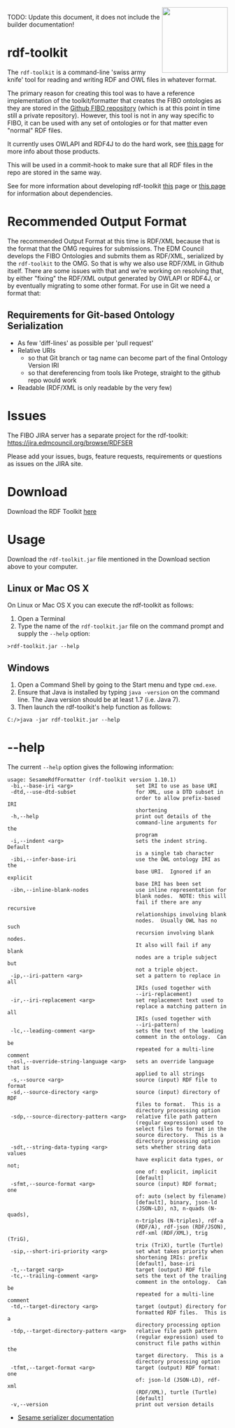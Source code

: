 <img src="https://spec.edmcouncil.org/fibo/htmlpages/master/latest/img/logo.66a988fe.png" width="150" align="right"/>

TODO: Update this document, it does not include the builder documentation!

# rdf-toolkit

The `rdf-toolkit` is a command-line 'swiss army knife' tool for reading and writing RDF and OWL files in whatever format.

The primary reason for creating this tool was to have a reference implementation of the toolkit/formatter that 
creates the FIBO ontologies as they are stored in the [Github FIBO repository](https://github.com/edmcouncil/fibo) 
(which is at this point in time still a private repository). However, this tool is not in any way specific to FIBO, 
it can be used with any set of ontologies or for that matter even "normal" RDF files.

It currently uses OWLAPI and RDF4J to do the hard work, see [this page](docs/dependencies.md) for more info about those products.

This will be used in a commit-hook to make sure that all RDF files in the repo are stored in the same way.

See for more information about developing rdf-toolkit [this](docs/develop.md) page or [this page](docs/dependencies.md) for information about dependencies.

# Recommended Output Format

The recommended Output Format at this time is RDF/XML because that is the format that the OMG requires for submissions. 
The EDM Council develops the FIBO Ontologies and submits them as RDF/XML, serialized by the `rdf-toolkit` to the OMG. 
So that is why we also use RDF/XML in Github itself. There are some issues with that and we're working on resolving that, 
by either "fixing" the RDF/XML output generated by OWLAPI or RDF4J, or by eventually migrating to some other format. 
For use in Git we need a format that:

## Requirements for Git-based Ontology Serialization

- As few 'diff-lines' as possible per 'pull request'
- Relative URIs
  - so that Git branch or tag name can become part of the final Ontology Version IRI
  - so that dereferencing from tools like Protege, straight to the github repo would work
- Readable (RDF/XML is only readable by the very few)

# Issues

The FIBO JIRA server has a separate project for the rdf-toolkit: https://jira.edmcouncil.org/browse/RDFSER

Please add your issues, bugs, feature requests, requirements or questions as issues on the JIRA site.

# Download

Download the RDF Toolkit [here](https://jenkins.edmcouncil.org/view/rdf-toolkit/job/rdf-toolkit-build/lastSuccessfulBuild/artifact/target/scala-2.12/rdf-toolkit.jar)

# Usage

Download the `rdf-toolkit.jar` file mentioned in the Download section above to your computer.

## Linux or Mac OS X

On Linux or Mac OS X you can execute the rdf-toolkit as follows:

1. Open a Terminal
2. Type the name of the `rdf-toolkit.jar` file on the command prompt and supply the `--help` option:
```
>rdf-toolkit.jar --help
```

## Windows

1. Open a Command Shell by going to the Start menu and type `cmd.exe`.
2. Ensure that Java is installed by typing `java -version` on the command line. The Java version should be at least 1.7 (i.e. Java 7).
3. Then launch the rdf-toolkit's help function as follows:
```
C:/>java -jar rdf-toolkit.jar --help
```

# --help

The current `--help` option gives the following information:

```
usage: SesameRdfFormatter (rdf-toolkit version 1.10.1)
 -bi,--base-iri <arg>                    set IRI to use as base URI
 -dtd,--use-dtd-subset                   for XML, use a DTD subset in
                                         order to allow prefix-based IRI
                                         shortening
 -h,--help                               print out details of the
                                         command-line arguments for the
                                         program
 -i,--indent <arg>                       sets the indent string.  Default
                                         is a single tab character
 -ibi,--infer-base-iri                   use the OWL ontology IRI as the
                                         base URI.  Ignored if an explicit
                                         base IRI has been set
 -ibn,--inline-blank-nodes               use inline representation for
                                         blank nodes.  NOTE: this will
                                         fail if there are any recursive
                                         relationships involving blank
                                         nodes.  Usually OWL has no such
                                         recursion involving blank nodes.
                                         It also will fail if any blank
                                         nodes are a triple subject but
                                         not a triple object.
 -ip,--iri-pattern <arg>                 set a pattern to replace in all
                                         IRIs (used together with
                                         --iri-replacement)
 -ir,--iri-replacement <arg>             set replacement text used to
                                         replace a matching pattern in all
                                         IRIs (used together with
                                         --iri-pattern)
 -lc,--leading-comment <arg>             sets the text of the leading
                                         comment in the ontology.  Can be
                                         repeated for a multi-line comment
 -osl,--override-string-language <arg>   sets an override language that is
                                         applied to all strings
 -s,--source <arg>                       source (input) RDF file to format
 -sd,--source-directory <arg>            source (input) directory of RDF
                                         files to format.  This is a
                                         directory processing option
 -sdp,--source-directory-pattern <arg>   relative file path pattern
                                         (regular expression) used to
                                         select files to format in the
                                         source directory.  This is a
                                         directory processing option
 -sdt,--string-data-typing <arg>         sets whether string data values
                                         have explicit data types, or not;
                                         one of: explicit, implicit
                                         [default]
 -sfmt,--source-format <arg>             source (input) RDF format; one
                                         of: auto (select by filename)
                                         [default], binary, json-ld
                                         (JSON-LD), n3, n-quads (N-quads),
                                         n-triples (N-triples), rdf-a
                                         (RDF/A), rdf-json (RDF/JSON),
                                         rdf-xml (RDF/XML), trig (TriG),
                                         trix (TriX), turtle (Turtle)
 -sip,--short-iri-priority <arg>         set what takes priority when
                                         shortening IRIs: prefix
                                         [default], base-iri
 -t,--target <arg>                       target (output) RDF file
 -tc,--trailing-comment <arg>            sets the text of the trailing
                                         comment in the ontology.  Can be
                                         repeated for a multi-line comment
 -td,--target-directory <arg>            target (output) directory for
                                         formatted RDF files.  This is a
                                         directory processing option
 -tdp,--target-directory-pattern <arg>   relative file path pattern
                                         (regular expression) used to
                                         construct file paths within the
                                         target directory.  This is a
                                         directory processing option
 -tfmt,--target-format <arg>             target (output) RDF format: one
                                         of: json-ld (JSON-LD), rdf-xml
                                         (RDF/XML), turtle (Turtle)
                                         [default]
 -v,--version                            print out version details
```

* [Sesame serializer documentation](docs/SesameRdfFormatter.md)

